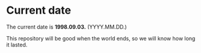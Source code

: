 # Current date

The current date is **1998.09.03.** (YYYY.MM.DD.)

This repository will be good when the world ends, so we will know how long it lasted.